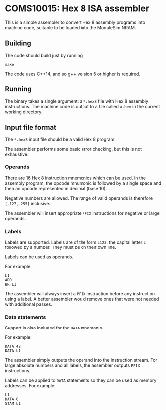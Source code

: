 # COMS10015: Hex 8 ISA assembler

This is a simple assembler to convert Hex 8 assembly programs into machine code, suitable to be loaded into the ModuleSim NRAM.

## Building

The code should build just by running:

    make 

The code uses C++14, and so g++ version 5 or higher is required.

## Running

The binary takes a single argument: a `*.hex8` file with Hex 8 assembly instructions.
The machine code is output to a file called `a.hex` in the current working directory.

## Input file format

The `*.hex8` input file should be a valid Hex 8 program.

The assembler performs some basic error checking, but this is not exhaustive.

### Operands
There are 16 Hex 8 instruction mnemonics which can be used.
In the assembly program, the opcode mnumonic is followed by a single space and then an opcode represented in decimal (base 10).

Negative numbers are allowed.
The range of valid operands is therefore `[-127, 255]` inclusive.

The assembler will insert appropriate `PFIX` instructions for negative or large operands.

### Labels
Labels are supported.
Labels are of the form `L123`: the capital letter `L` followed by a number.
They must be on their own line.

Labels can be used as operands.

For example:

    L1
    ADD
    BR L1

The assembler will always insert a `PFIX` instruction before any instruction using a label.
A better assembler would remove ones that were not needed with additional passes.

### Data statements
Support is also included for the `DATA` mnemonic.

For example:

    DATA 42
    DATA L1

The assembler simply outputs the operand into the instruction stream.
For large absolute numbers and all labels, the assembler outputs `PFIX` instructions.

Labels can be applied to `DATA` statements so they can be used as memory addresses.
For example:

    L1 
    DATA 0
    STAM L1
